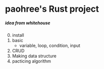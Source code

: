 # paohree's Rust project
##### idea from whitehouse
0. install
1. basic
   * variable, loop, condition, input
2. CRUD
3. Making data structure
4. pacticing algorithm
